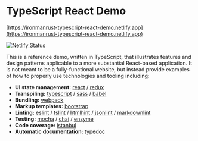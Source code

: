 # TypeScript React Demo

[https://ironmanrust-typescript-react-demo.netlify.app](https://ironmanrust-typescript-react-demo.netlify.app)

[![Netlify Status](https://api.netlify.com/api/v1/badges/b8b1511d-829b-42b7-8995-8a06584a0096/deploy-status)](https://app.netlify.com/sites/ironmanrust-typescript-react-demo/deploys)

This is a reference demo, written in TypeScript, that illustrates features and design patterns applicable to a more substantial React-based application. It is not meant to be a fully-functional website, but instead provide examples of how to properly use technologies and tooling including:

* **UI state management:** [react](https://github.com/facebook/react) / [redux](https://github.com/reduxjs/redux)
* **Transpiling:** [typescript](https://github.com/Microsoft/TypeScript) / [sass](https://github.com/sass/sass) / [babel](https://github.com/babel/babel)
* **Bundling:** [webpack](https://github.com/webpack/webpack)
* **Markup templates:** [bootstrap](https://github.com/twbs/bootstrap)
* **Linting:** [eslint](https://github.com/eslint/eslint) / [tslint](https://github.com/palantir/tslint) / [htmlhint](https://github.com/htmlhint/HTMLHint) / [jsonlint](https://github.com/zaach/jsonlint) / [markdownlint](https://github.com/DavidAnson/markdownlint)
* **Testing:** [mocha](https://github.com/mochajs/mocha) / [chai](https://github.com/chaijs/chai) / [enzyme](https://github.com/airbnb/enzyme)
* **Code coverage:** [istanbul](https://github.com/gotwarlost/istanbul)
* **Automatic documentation:** [typedoc](https://github.com/TypeStrong/typedoc)
